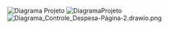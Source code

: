 ![Diagrama Projeto](src/main/resource/images/Diagrama_Controle_Despesa-Página-2.drawio.png)
![DiagramaProjeto](src/main/resource/images/Diagrama_Controle_Despesa-Página-2.jpg)
![Diagrama_Controle_Despesa-Página-2.drawio.png](src%2Fmain%2Fresources%2Fimages%2FDiagrama_Controle_Despesa-P%C3%A1gina-2.drawio.png)